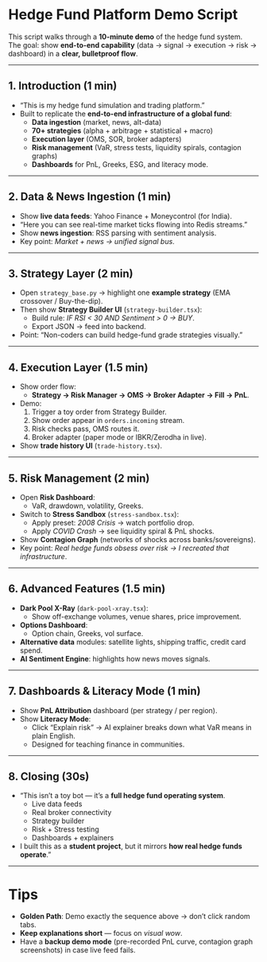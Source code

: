 # Hedge Fund Platform Demo Script

This script walks through a **10-minute demo** of the hedge fund system.  
The goal: show **end-to-end capability** (data → signal → execution → risk → dashboard) in a **clear, bulletproof flow**.

---

## 1. Introduction (1 min)
- “This is my hedge fund simulation and trading platform.”  
- Built to replicate the **end-to-end infrastructure of a global fund**:  
  - **Data ingestion** (market, news, alt-data)  
  - **70+ strategies** (alpha + arbitrage + statistical + macro)  
  - **Execution layer** (OMS, SOR, broker adapters)  
  - **Risk management** (VaR, stress tests, liquidity spirals, contagion graphs)  
  - **Dashboards** for PnL, Greeks, ESG, and literacy mode.  

---

## 2. Data & News Ingestion (1 min)
- Show **live data feeds**: Yahoo Finance + Moneycontrol (for India).  
- “Here you can see real-time market ticks flowing into Redis streams.”  
- Show **news ingestion**: RSS parsing with sentiment analysis.  
- Key point: *Market + news → unified signal bus*.

---

## 3. Strategy Layer (2 min)
- Open `strategy_base.py` → highlight one **example strategy** (EMA crossover / Buy-the-dip).  
- Then show **Strategy Builder UI** (`strategy-builder.tsx`):
  - Build rule: *IF RSI < 30 AND Sentiment > 0 → BUY*.  
  - Export JSON → feed into backend.  
- Point: “Non-coders can build hedge-fund grade strategies visually.”

---

## 4. Execution Layer (1.5 min)
- Show order flow:  
  - **Strategy → Risk Manager → OMS → Broker Adapter → Fill → PnL**.  
- Demo:
  1. Trigger a toy order from Strategy Builder.  
  2. Show order appear in `orders.incoming` stream.  
  3. Risk checks pass, OMS routes it.  
  4. Broker adapter (paper mode or IBKR/Zerodha in live).  
- Show **trade history UI** (`trade-history.tsx`).

---

## 5. Risk Management (2 min)
- Open **Risk Dashboard**:  
  - VaR, drawdown, volatility, Greeks.  
- Switch to **Stress Sandbox** (`stress-sandbox.tsx`):
  - Apply preset: *2008 Crisis* → watch portfolio drop.  
  - Apply *COVID Crash* → see liquidity spiral & PnL shocks.  
- Show **Contagion Graph** (networks of shocks across banks/sovereigns).  
- Key point: *Real hedge funds obsess over risk → I recreated that infrastructure*.

---

## 6. Advanced Features (1.5 min)
- **Dark Pool X-Ray** (`dark-pool-xray.tsx`):  
  - Show off-exchange volumes, venue shares, price improvement.  
- **Options Dashboard**:  
  - Option chain, Greeks, vol surface.  
- **Alternative data** modules: satellite lights, shipping traffic, credit card spend.  
- **AI Sentiment Engine**: highlights how news moves signals.

---

## 7. Dashboards & Literacy Mode (1 min)
- Show **PnL Attribution** dashboard (per strategy / per region).  
- Show **Literacy Mode**:  
  - Click “Explain risk” → AI explainer breaks down what VaR means in plain English.  
  - Designed for teaching finance in communities.  

---

## 8. Closing (30s)
- “This isn’t a toy bot — it’s a **full hedge fund operating system**.  
  - Live data feeds  
  - Real broker connectivity  
  - Strategy builder  
  - Risk + Stress testing  
  - Dashboards + explainers  
- I built this as a **student project**, but it mirrors **how real hedge funds operate**.”

---

# Tips
- **Golden Path**: Demo exactly the sequence above → don’t click random tabs.  
- **Keep explanations short** — focus on *visual wow*.  
- Have a **backup demo mode** (pre-recorded PnL curve, contagion graph screenshots) in case live feed fails.  